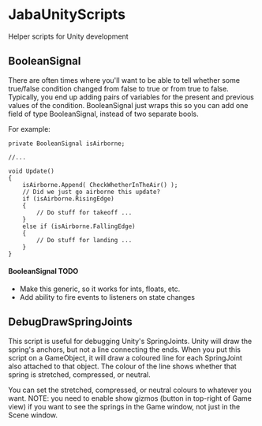 # JabaUnityScripts
Helper scripts for Unity development

BooleanSignal
-

There are often times where you'll want to be able to tell whether some true/false condition changed from false to true or from true to false. Typically, you end up adding pairs of variables for the present and previous values of the condition. BooleanSignal just wraps this so you can add one field of type BooleanSignal, instead of two separate bools.

For example:
    
    private BooleanSignal isAirborne;
    
    //...

    void Update()
    {
        isAirborne.Append( CheckWhetherInTheAir() );
        // Did we just go airborne this update?
        if (isAirborne.RisingEdge)
        {
            // Do stuff for takeoff ...
        }
        else if (isAirborne.FallingEdge)
        {
            // Do stuff for landing ...
        }
    }

#### BooleanSignal TODO
* Make this generic, so it works for ints, floats, etc.
* Add ability to fire events to listeners on state changes
 
DebugDrawSpringJoints
-

This script is useful for debugging Unity's SpringJoints. Unity will draw the spring's anchors, but not a line connecting the ends. When you put this script on a GameObject, it will draw a coloured line for each SpringJoint also attached to that object. The colour of the line shows whether that spring is stretched, compressed, or neutral.

You can set the stretched, compressed, or neutral colours to whatever you want.
NOTE: you need to enable show gizmos (button in top-right of Game view) if you want to see the springs in the Game window, not just in the Scene window.
